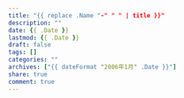 ```yaml
---
title: "{{ replace .Name "-" " " | title }}"
description: ""
date: {{ .Date }}
lastmod: {{ .Date }}
draft: false
tags: []
categories: ""
archives: ["{{ dateFormat "2006年1月" .Date }}"]
share: true
comment: true
---
```

